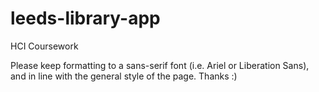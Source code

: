 leeds-library-app
=================

HCI Coursework 

Please keep formatting to a sans-serif font (i.e. Ariel or Liberation Sans), and
in line with the general style of the page.  Thanks :)
